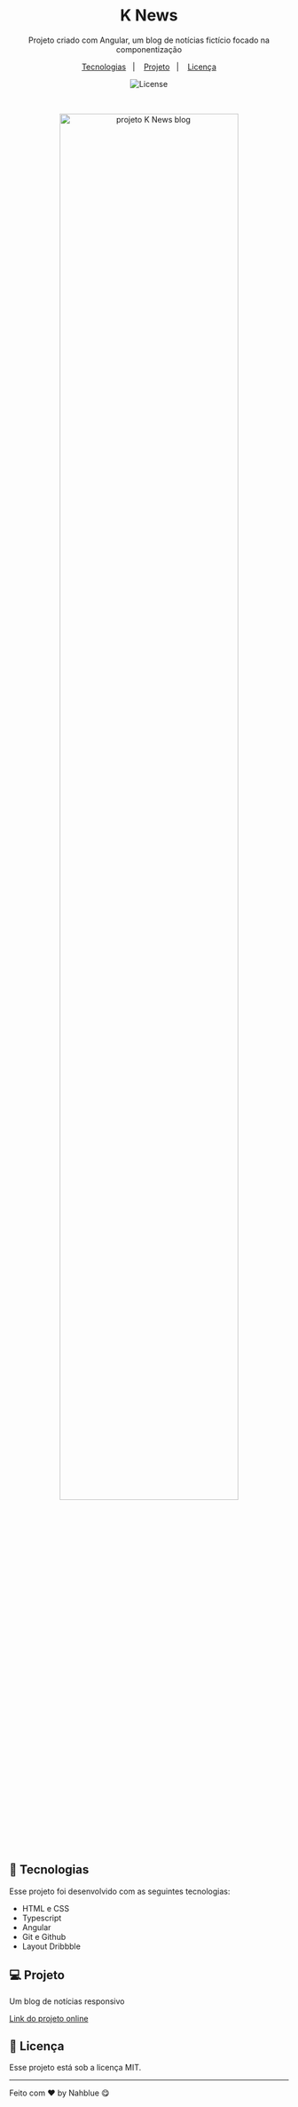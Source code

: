 <h1 align="center"> K News </h1>

<p align="center">
Projeto criado com Angular, um blog de notícias fictício  focado na componentização <br/>
</p>

<p align="center">
  <a href="#-tecnologias">Tecnologias</a>&nbsp;&nbsp;&nbsp;|&nbsp;&nbsp;&nbsp;
  <a href="#-projeto">Projeto</a>&nbsp;&nbsp;&nbsp;|&nbsp;&nbsp;&nbsp;
  <a href="#memo-licença">Licença</a>
</p>

<p align="center">
  <img alt="License" src="https://img.shields.io/static/v1?label=license&message=MIT&color=49AA26&labelColor=000000">
</p>

<br>

<p align="center">
  <img alt="projeto K News blog" src="https://i.imgur.com/aUzm2Eg.png" width="80%">
</p>

## 🚀 Tecnologias

Esse projeto foi desenvolvido com as seguintes tecnologias:

- HTML e CSS
- Typescript
- Angular
- Git e Github
- Layout Dribbble

## 💻 Projeto

Um blog de notícias responsivo

[Link do projeto online](https://angular-blog-six.vercel.app/)

## :memo: Licença

Esse projeto está sob a licença MIT.

---

Feito com ♥ by Nahblue 😋
